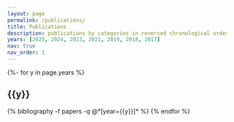 ```yaml
---
layout: page
permalink: /publications/
title: Publications
description: publications by categories in reversed chronological order. # generated by jekyll-scholar.
years: [2025, 2024, 2023, 2021, 2019, 2018, 2017]
nav: true
nav_order: 1
---
```

<!-- _pages/publications.md -->
<div class="publications">

{%- for y in page.years %}
  <h2 class="year">{{y}}</h2>
  {% bibliography -f papers -q @*[year={{y}}]* %}
{% endfor %}

</div>
